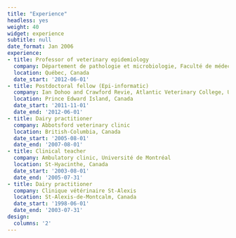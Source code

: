 ```yaml
---
title: "Experience"
headless: yes
weight: 40
widget: experience
subtitle: null
date_format: Jan 2006
experience:
- title: Professor of veterinary epidemiology
  company: Département de pathologie et microbiologie, Faculté de médecine vétérinaire, Université de Montréal
  location: Québec, Canada
  date_start: '2012-06-01'
- title: Postdoctoral fellow (Epi-informatic)
  company: Ian Dohoo and Crawford Revie, Atlantic Veterinary College, University of Prince Edward Island 
  location: Prince Edward Island, Canada
  date_start: '2011-11-01'
  date_end: '2012-06-01'
- title: Dairy practitioner
  company: Abbotsford veterinary clinic
  location: British-Columbia, Canada
  date_start: '2005-08-01'
  date_end: '2007-08-01'
- title: Clinical teacher
  company: Ambulatory clinic, Université de Montréal
  location: St-Hyacinthe, Canada
  date_start: '2003-08-01'
  date_end: '2005-07-31'
- title: Dairy practitioner
  company: Clinique vétérinaire St-Alexis
  location: St-Alexis-de-Montcalm, Canada
  date_start: '1998-06-01'
  date_end: '2003-07-31'
design:
  columns: '2'
---
```

